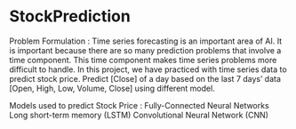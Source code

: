 # StockPrediction

Problem Formulation :
Time series forecasting is an important area of AI. It is important because there are so many prediction problems that involve a time 
component. This time component makes time series problems more difficult to handle. In this project, we have practiced with time 
series data to predict stock price. Predict [Close] of a day based on the last 7 days’ data [Open, High, Low, Volume, Close] using 
different model.


Models used to predict Stock Price :
Fully-Connected Neural Networks
Long short-term memory (LSTM)
Convolutional Neural Network (CNN)
